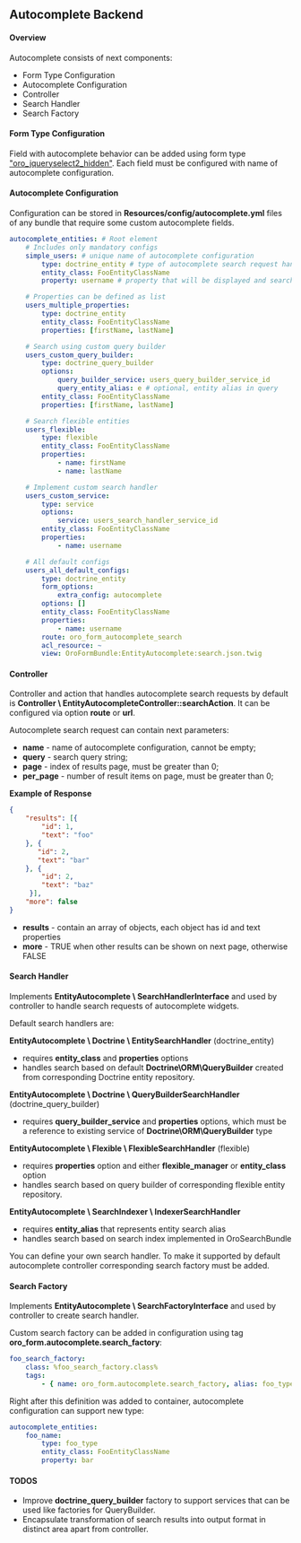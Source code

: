 Autocomplete Backend
----------------------

#### Overview

Autocomplete consists of next components:

* Form Type Configuration
* Autocomplete Configuration
* Controller
* Search Handler
* Search Factory

#### Form Type Configuration

Field with autocomplete behavior can be added using form type ["oro_jqueryselect2_hidden"](./autocomplete_form_type.md).
Each field must be configured with name of autocomplete configuration.

#### Autocomplete Configuration

Configuration can be stored in **Resources/config/autocomplete.yml** files of any bundle that require some custom
autocomplete fields.

```yml
autocomplete_entities: # Root element
    # Includes only mandatory configs
    simple_users: # unique name of autocomplete configuration
        type: doctrine_entity # type of autocomplete search request handler
        entity_class: FooEntityClassName
        property: username # property that will be displayed and searched by

    # Properties can be defined as list
    users_multiple_properties:
        type: doctrine_entity
        entity_class: FooEntityClassName
        properties: [firstName, lastName]

    # Search using custom query builder
    users_custom_query_builder:
        type: doctrine_query_builder
        options:
            query_builder_service: users_query_builder_service_id
            query_entity_alias: e # optional, entity alias in query
        entity_class: FooEntityClassName
        properties: [firstName, lastName]

    # Search flexible entities
    users_flexible:
        type: flexible
        entity_class: FooEntityClassName
        properties:
            - name: firstName
            - name: lastName

    # Implement custom search handler
    users_custom_service:
        type: service
        options:
            service: users_search_handler_service_id
        entity_class: FooEntityClassName
        properties:
            - name: username

    # All default configs
    users_all_default_configs:
        type: doctrine_entity
        form_options:
            extra_config: autocomplete
        options: []
        entity_class: FooEntityClassName
        properties:
            - name: username
        route: oro_form_autocomplete_search
        acl_resource: ~
        view: OroFormBundle:EntityAutocomplete:search.json.twig
```

#### Controller

Controller and action that handles autocomplete search requests by default is **Controller \ EntityAutocompleteController::searchAction**.
It can be configured via option **route** or **url**.

Autocomplete search request can contain next parameters:
* **name** - name of autocomplete configuration, cannot be empty;
* **query** - search query string;
* **page** - index of results page, must be greater than 0;
* **per_page** - number of result items on page, must be greater than 0;

**Example of Response**

```json
{
    "results": [{
        "id": 1,
        "text": "foo"
    }, {
       "id": 2,
       "text": "bar"
    }, {
        "id": 2,
        "text": "baz"
     }],
    "more": false
}
```

* **results** - contain an array of objects, each object has id and text properties
* **more** - TRUE when other results can be shown on next page, otherwise FALSE

#### Search Handler

Implements **EntityAutocomplete \ SearchHandlerInterface** and used by controller to
handle search requests of autocomplete widgets.

Default search handlers are:

**EntityAutocomplete \ Doctrine \ EntitySearchHandler** (doctrine_entity)

 * requires **entity_class** and **properties** options
 * handles search based on default **Doctrine\ORM\QueryBuilder** created from corresponding Doctrine entity repository.

**EntityAutocomplete \ Doctrine \ QueryBuilderSearchHandler** (doctrine_query_builder)

 * requires **query_builder_service** and **properties** options, which must be a reference to existing service of **Doctrine\ORM\QueryBuilder** type

**EntityAutocomplete \ Flexible \ FlexibleSearchHandler** (flexible)

 * requires **properties** option and either **flexible_manager** or **entity_class** option
 * handles search based on query builder of corresponding flexible entity repository.

**EntityAutocomplete \ SearchIndexer \ IndexerSearchHandler**

 * requires **entity_alias** that represents entity search alias
 * handles search based on search index implemented in OroSearchBundle

You can define your own search handler. To make it supported by default autocomplete controller corresponding search factory must be added.

#### Search Factory

Implements **EntityAutocomplete \ SearchFactoryInterface** and used by controller to
create search handler.

Custom search factory can be added in configuration using tag **oro_form.autocomplete.search_factory**:

```yml
foo_search_factory:
    class: %foo_search_factory.class%
    tags:
        - { name: oro_form.autocomplete.search_factory, alias: foo_type }
```

Right after this definition was added to container, autocomplete configuration can support new type:

```yml
autocomplete_entities:
    foo_name:
        type: foo_type
        entity_class: FooEntityClassName
        property: bar
```

#### TODOS

* Improve **doctrine_query_builder** factory to support services that can be used like factories for QueryBuilder.
* Encapsulate transformation of search results into output format in distinct area apart from controller.
